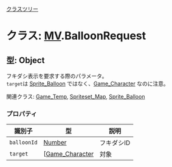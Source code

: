 [クラスツリー](index.md)

# クラス: [MV](MV.md).BalloonRequest

## 型: Object
フキダシ表示を要求する際のパラメータ。<br />
`target`は [Sprite_Balloon](Sprite_Balloon.md) ではなく、[Game_Character](Game_Character.md) なのに注意。

関連クラス: [Game_Temp](Game_Temp.md), [Spriteset_Map](Spriteset_Map.md), [Sprite_Balloon](Sprite_Balloon.md)


### プロパティ

| 識別子 | 型 | 説明 |
| --- | --- | --- |
| `balloonId` | [Number](Number.md) | フキダシID |
| `target` | [[Game_Character](Game_Character.md) | 対象 |

